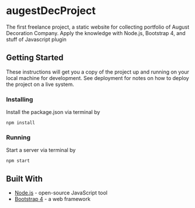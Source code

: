 # augestDecProject
The first freelance project, a static website for collecting portfolio of August Decoration Company. Apply the knowledge with Node.js, Bootstrap 4, and stuff of Javascript plugin
## Getting Started
These instructions will get you a copy of the project up and running on your local machine for development. See deployment for notes on how to deploy the project on a live system.
### Installing
Install the package.json via terminal by
```
npm install
```
### Running
Start a server via terminal by
```
npm start
```
## Built With
* [Node.js](https://nodejs.org/en/) - open-source JavaScript tool 
* [Bootstrap 4](https://getbootstrap.com/docs/4.0/getting-started/introduction/) - a web framework
